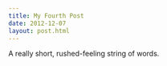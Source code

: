 ```yaml
---
title: My Fourth Post
date: 2012-12-07
layout: post.html
---
```


A really short, rushed-feeling string of words.
